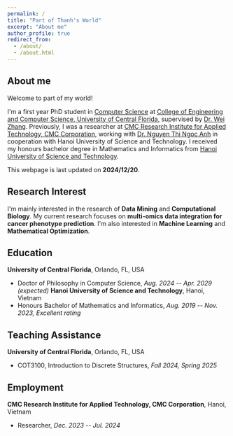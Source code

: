 ```yaml
---
permalink: /
title: "Part of Thanh's World"
excerpt: "About me"
author_profile: true
redirect_from: 
  - /about/
  - /about.html
---
```




## About me

Welcome to part of my world! 

I'm a first year PhD student in [Computer Science](https://www.cs.ucf.edu/) at [College of Engineering and Computer Science, University of Central Florida](https://www.ucf.edu/), supervised by [Dr. Wei Zhang](https://www.cs.ucf.edu/~wzhang/). Previously, I was a researcher at [CMC Research Institute for Applied Technology, CMC Corporation](https://cmcu.edu.vn/en/cmc-research-institute-for-applied-technology-cmc-ati/), working with [Dr. Nguyen Thi Ngoc Anh](https://fami.hust.edu.vn/giang-vien/?name=anhntn) in cooperation with Hanoi University of Science and Technology. I received my honours bachelor degree in Mathematics and Informatics from [Hanoi University of Science and Technology](https://www.hust.edu.vn/).

This webpage is last updated on **2024/12/20**. 

## Research Interest

I'm mainly interested in the research of **Data Mining** and **Computational Biology**. My current research focuses on **multi-omics data integration for cancer phenotype prediction**. I'm also interested in **Machine Learning** and **Mathematical Optimization**.


## Education

**University of Central Florida**, Orlando, FL, USA
- Doctor of Philosophy in Computer Science, *Aug. 2024 -- Apr. 2029 (expected)*
**Hanoi University of Science and Technology**, Hanoi, Vietnam
- Honours Bachelor of Mathematics and Informatics, *Aug. 2019 -- Nov. 2023, Excellent rating*


## Teaching Assistance

**University of Central Florida**, Orlando, FL, USA
- COT3100, Introduction to Discrete Structures, *Fall 2024, Spring 2025*


## Employment

**CMC Research Institute for Applied Technology, CMC Corporation**, Hanoi, Vietnam
- Researcher, *Dec. 2023 -- Jul. 2024*


